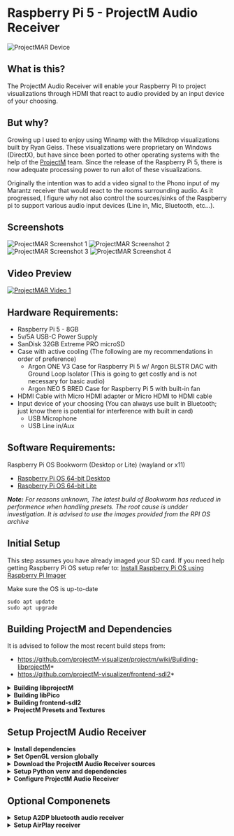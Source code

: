 # Raspberry Pi 5 - ProjectM Audio Receiver

![ProjectMAR Device](https://github.com/kholbrook1303/RPI5-Bookworm-ProjectM-Audio-Receiver/blob/main/resources/device.png)

## What is this?
The ProjectM Audio Receiver will enable your Raspberry Pi to project visualizations through HDMI that react to audio provided by an input device of your choosing.  

## But why?
Growing up I used to enjoy using Winamp with the Milkdrop visualizations built by Ryan Geiss.  These visualizations were proprietary on Windows (DirectX), but have since been ported to other operating systems with the help of the [ProjectM](https://github.com/projectM-visualizer/projectm/tree/master) team.  Since the release of the Raspberry Pi 5, there is now adequate processing power to run allot of these visualizations.

Originally the intention was to add a video signal to the Phono input of my Marantz receiver that would react to the rooms surrounding audio.  As it progressed, I figure why not also control the sources/sinks of the Raspberry pi to support various audio input devices (Line in, Mic, Bluetooth, etc...).

## Screenshots
![ProjectMAR Screenshot 1](https://github.com/kholbrook1303/RPI5-Bookworm-ProjectM-Audio-Receiver/blob/main/resources/preview1.png)
![ProjectMAR Screenshot 2](https://github.com/kholbrook1303/RPI5-Bookworm-ProjectM-Audio-Receiver/blob/main/resources/preview2.png)
![ProjectMAR Screenshot 3](https://github.com/kholbrook1303/RPI5-Bookworm-ProjectM-Audio-Receiver/blob/main/resources/preview3.png)
![ProjectMAR Screenshot 4](https://github.com/kholbrook1303/RPI5-Bookworm-ProjectM-Audio-Receiver/blob/main/resources/preview4.png)

## Video Preview
[![ProjectMAR Video 1](https://img.youtube.com/vi/8kj53j3EDec/0.jpg)](https://www.youtube.com/watch?v=8kj53j3EDec)

## Hardware Requirements:

- Raspberry Pi 5 - 8GB
- 5v/5A USB-C Power Supply
- SanDisk 32GB Extreme PRO microSD
- Case with active cooling (The following are my recommendations in order of preference)
    - Argon ONE V3 Case for Raspberry Pi 5 w/ Argon BLSTR DAC with Ground Loop Isolator (This is going to get costly and is not necessary for basic audio)
    - Argon NEO 5 BRED Case for Raspberry Pi 5 with built-in fan
- HDMI Cable with Micro HDMI adapter or Micro HDMI to HDMI cable
- Input device of your choosing (You can always use built in Bluetooth; just know there is potential for interference with built in card)
    - USB Microphone
    - USB Line in/Aux

## Software Requirements:
Raspberry Pi OS Bookworm (Desktop or Lite) (wayland or x11)
- [Raspberry Pi OS 64-bit Desktop](https://downloads.raspberrypi.com/raspios_arm64/images/raspios_arm64-2024-03-13/2024-03-12-raspios-bookworm-arm64.img.xz)
- [Raspberry Pi OS 64-bit Lite](https://downloads.raspberrypi.com/raspios_lite_arm64/images/raspios_lite_arm64-2024-03-13/2024-03-12-raspios-bookworm-arm64-lite.img.xz)

***Note:** For reasons unknown, The latest build of Bookworm has reduced in performence when handling presets.  The root cause is undder investigation.  It is advised to use the images provided from the RPI OS archive*

## Initial Setup
This step assumes you have already imaged your SD card.  If you need help getting Raspberry Pi OS setup refer to: [Install Raspberry Pi OS using Raspberry Pi Imager](https://www.raspberrypi.com/software/)

Make sure the OS is up-to-date
```
sudo apt update
sudo apt upgrade
```

## Building ProjectM and Dependencies
It is advised to follow the most recent build steps from:
- https://github.com/projectM-visualizer/projectm/wiki/Building-libprojectM*
- https://github.com/projectM-visualizer/frontend-sdl2*

<details>
<summary><b>Building libprojectM</b></summary>

### Install the build tools and dependencies
Get the mandatory packages:
```
sudo apt install build-essential cmake libgl1-mesa-dev mesa-common-dev libglm-dev mesa-utils flex bison openssl libssl-dev git libsdl2-dev
```

### Download the projectM sources
Clone the latest branch and update external dependencies
```
git clone https://github.com/projectM-visualizer/projectm.git ~/ProjectM/
cd ~/ProjectM/
git fetch --all --tags
git submodule init
git submodule update
```

### Build and install projectM
Configure the project
```
mkdir build
cd build
cmake -DENABLE_GLES=ON -DCMAKE_BUILD_TYPE=Release -DCMAKE_INSTALL_PREFIX=/usr/local ..
cmake --build . --parallel && sudo cmake --build . --target install
```

</details>

<details>
<summary><b>Building libPico</b></summary>

## Building libPico-dev
Because the current repository contains a problematic version of libPico-dev, we must build from source.

Obtain a tested working build of libPico-dev and build.  ***Note:** This is going to take some time to install*
```
cd ~
wget https://pocoproject.org/releases/poco-1.12.5/poco-1.12.5-all.tar.bz2
tar -xjf poco-1.12.5-all.tar.bz2
cd poco-1.12.5-all/
mkdir cmake-build
cd cmake-build
cmake ..
cmake --build . --config Release
sudo cmake --build . --target install
```
You will have to move the libs for projectMSDL frontend to work (Needs further investigation)
```
sudo cp /usr/local/lib/libPoco* /usr/lib/
```

</details>

<details>
<summary><b>Building frontend-sdl2</b></summary>

## Building ProjectM SDL2 Frontend
* It is advised to follow the most recent build steps from https://github.com/projectM-visualizer/frontend-sdl2*

### Download the SDL2 Frontend sources
```
cd ~
git clone https://github.com/projectM-visualizer/frontend-sdl2.git
```

### Build and install SDL2 Frontend
```
cd frontend-sdl2/
mkdir build
cd build
cmake ..
make
```

Copy build application to standard directory
```
sudo mkdir /opt/ProjectMSDL
sudo cp -r ~/frontend-sdl2/build/src/* /opt/ProjectMSDL/
sudo chmod 777 -R /opt/ProjectMSDL
```

Adjust /opt/ProjectMSDL/projectMSDL.properties to suit the Raspberry Pi.  Change the following configuratios to the below:
```
window.fullscreen = true
projectM.meshX = 64
projectM.meshY = 32
```

</details>

<details>
<summary><b>ProjectM Presets and Textures</b></summary>

## Setup textures and presets
The preset files define the visualizations via pixel shaders and Milkdrop-style equations and parameters.

The projectM library does not ship with any presets or textures so you want to grab them and deploy them:
***Note:** I am currently hand selecting presets that are not only appealing and mostly reactive, but will play seamlessly on the Raspberry Pi.  This will available in the coming weeks.*

Textures:
- [Base Milkdrop texture pack](https://github.com/projectM-visualizer/presets-milkdrop-texture-pack) - Recommended for
  use with _any_ preset pack!

Presets:
- [Cream of the Crop Pack](https://github.com/projectM-visualizer/presets-cream-of-the-crop) - A collection of about 10K
  presets compiled by Jason Fletcher. Currently, projectM's default preset pack.
- [Classic projectM Presets](https://github.com/projectM-visualizer/presets-projectm-classic) - A bit over 4K presets
  shipped with previous versions of projectM.
- [Milkdrop 2 Presets](https://github.com/projectM-visualizer/presets-milkdrop-original) - The original preset
  collection shipped with Milkdrop and Winamp.
- [En D Presets](https://github.com/projectM-visualizer/presets-en-d) - About 50 presets created by "En D".

</details>

## Setup ProjectM Audio Receiver

<details>
<summary><b>Install dependencies</b></summary>
<br/>

xautomation is currently used to persist preset shuffling in projectmWrapper.py as I have observed a bug causing it to hang.  Additionally PulseAudio may need to be installed (Currently audio control is managed to PulseAudio.  There are future plans make this optional)

```
sudo apt install xautomation pulseaudio
```

</details>

<details>
<summary><b>Set OpenGL version globally</b></summary>
</br>

First open the '/etc/environment' file to set environment variables
```
sudo nano /etc/environment
```

Add the following entry
```
MESA_GL_VERSION_OVERRIDE=4.5
```

Reboot

</details>

<details>
<summary><b>Download the ProjectM Audio Receiver sources</b></summary>
</br>

Pull the sources from Github
```
cd ~
git clone https://github.com/kholbrook1303/RPI5-Bookworm-ProjectM-Audio-Receiver.git
```

Copy the projectMAR bash script to the ProjectMSDL installation directory
```
cp -r ~/RPI5-Bookworm-ProjectM-Audio-Receiver/* /opt/ProjectMSDL/
```
</details>

<details>
<summary><b>Setup Python venv and dependencies</b></summary>
</br>

Install the virtual environment
```
cd /opt/ProjectMSDL/
python3 -m venv env
```

Install all Python dependencies
```
/opt/ProjectMSDL/env/bin/python3 -m pip install -r requirements.txt
```
</details>

<details>
<summary><b>Configure ProjectM Audio Receiver</b></summary>
</br>

Select the audio receiver mode.  Automatic will handle connected devices without any user configuration
Manual will allow you to be more granular with your devices (As well as switch between mic and aux devices)
```
ar_mode=manual
```

if using automatic mode, ensure you have specified the appropriate audio mode.
if you want the input audio routed to the output device, select aux, otherwise to only listen to environmental sound use mic mode.
An example of mic mode would be a receiver playing a phono input while playing video from the pi
```
audio_mode=aux
```

If using manual mode, update /opt/ProjectMSDL/projectMAR.conf to include the input/output devices.
To get the devices, connect them and run 'pactl list sources/sinks short' and take note of the device name
```
mic_devices=
aux_devices=
sink_devices=
```

### Test to ensure there are no issues
Run the following to execute ProjectM Audio Receiver:
```
/opt/ProjectMSDL/env/bin/python3 /opt/ProjectMSDL/projectMAR.py
```

If all is well close ProjectMSDL
```
alt+F4 (or 'sudo killall projectMSDL' from terminal)
```

#### RPI OS Desktop with Wayland Display Instructions:
For Debian Bookworm they are now using Wayland so you will need to edit the ~/.config/wayfire.ini file to include ProjectM Audio Receiver

if using the Desktop version, edit the wayfire.ini file to include the startup entry:
```
[autostart]
par = /opt/ProjectMSDL/env/bin/python3 /opt/ProjectMSDL/projectMAR.py
```

#### RPI Desktop OS with X11 Display or RPI Lite OS Instructions:
Create a user service to start the application and enable autologon if using the lite version of RPI OS

Enable auto-logon.  Run the following command and then navigate to System Options -> Boot / Auto Logon -> Console Auto Logon
```
sudo raspi-config
```

Create a service by running
```
sudo nano /etc/systemd/user/projectm.service
```

Add the following contents, then press 'ctrl+x' to exit and press 'y' to accept changes
```
[Unit]
Description=ProjectMAR

[Service]
Type=simple
ExecStart=/opt/ProjectMSDL/env/bin/python3 /opt/ProjectMSDL/projectMAR.py
Restart=on-failure

[Install]
WantedBy=default.target
```

Enable the service
```
systemctl --user enable projectm
```
</details>

## Optional Componenets

<details>
<summary><b>Setup A2DP bluetooth audio receiver </b></summary>
</br>

Acquire all the necessary dependecies
```
sudo apt-get install pulseaudio-module-bluetooth
```

Make the Pi permanently discoverable as an A2DP Sink.
```
sudo nano /etc/bluetooth/main.conf
```

And add / uncomment / change
```
...
Class = 0x41C
...
DiscoverableTimeout = 0
```

```
sudo systemctl restart bluetooth
```

```
bluetoothctl
[bluetooth]# power on
[bluetooth]# discoverable on
[bluetooth]# pairable on
[bluetooth]# agent on
```

Reboot
```
sudo reboot
```

```
bluetoothctl
```
Pair your device then trust it when you see Device <MAC> Connected: yes
```
trust DC:DC:E2:FF:04:A1
```

Auto pairing / trusting / no PIN
```
sudo apt-get install bluez-tools
```

```
sudo nano /etc/systemd/system/bt-agent.service
```

```
[Unit]
Description=Bluetooth Auth Agent
After=bluetooth.service
PartOf=bluetooth.service

[Service]
Type=simple
ExecStart=/usr/bin/bt-agent -c NoInputNoOutput
KillSignal=SIGUSR1

[Install]
WantedBy=bluetooth.target
```

### Enable and start the bluetooth service
```
sudo systemctl enable bt-agent
sudo systemctl start bt-agent
```
</details>

<details>
<summary><b>Setup AirPlay receiver</b></summary>
</br>
Setup and build Shairport Sync
* It is advised to follow the most recent build steps from https://github.com/mikebrady/shairport-sync/blob/master/BUILD.md*

Install required dependencies
```
sudo apt install --no-install-recommends build-essential git autoconf automake libtool libpulse-dev \
    libpopt-dev libconfig-dev libasound2-dev avahi-daemon libavahi-client-dev libssl-dev libsoxr-dev \
    libplist-dev libsodium-dev libavutil-dev libavcodec-dev libavformat-dev uuid-dev libgcrypt-dev xxd
```

Clone and build shairport-sync
```
cd ~
git clone https://github.com/mikebrady/shairport-sync.git
cd shairport-sync
autoreconf -fi
./configure --sysconfdir=/etc --with-alsa \
    --with-soxr --with-avahi --with-ssl=openssl --with-systemd --with-airplay-2 --with-pa
make
sudo make install
```

### Setup and build NQPTP
* It is advised to follow the most recent build steps from https://github.com/mikebrady/nqptp*

Clone and build nqptp
```
cd ~
git clone https://github.com/mikebrady/nqptp.git
cd nqptp
autoreconf -fi
./configure --with-systemd-startup
make
sudo make install
```

### Enable Services
```
sudo systemctl enable nqptp
sudo systemctl start nqptp
```

### Add a startup entry to run shairport-sync as a daemon

#### RPI OS Desktop with Wayland Display Instructions:
Edit the wayfire.ini file and add shairport-sync as an autostart entry:
```
shairport = /usr/local/bin/shairport-sync
```

#### RPI Desktop OS with X11 Display or RPI Lite OS Instructions:
If using the lite version, create a user service to start the application

Create a service by running
```
sudo nano /etc/systemd/user/shairport.service
```

Add the following contents, then press 'ctrl+x' to exit and press 'y' to accept changes
```
[Unit]
Description=Shairport-Sync

[Service]
Type=simple
ExecStart=/usr/local/bin/shairport-sync
Restart=on-failure
StandardOutput=file:%h/log_file

[Install]
WantedBy=default.target
```

Enable the service
```
systemctl --user enable shairport
systemctl --user start shairport
```
</details>